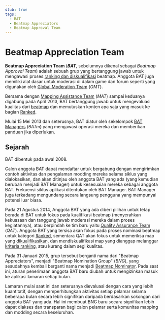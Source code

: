 ```yaml
---
stub: true
tags:
  - BAT
  - Beatmap Appreciators
  - Beatmap Approval Team
---
```


# Beatmap Appreciation Team

**Beatmap Appreciation Team** (***BAT***, sebelumnya dikenal sebagai *Beatmap Approval Team*) adalah sebuah grup yang bertanggung jawab untuk mengawasi proses [ranking dan diskualifikasi](/wiki/Beatmap_ranking_procedure) beatmap. Anggota BAT juga memiliki alat dasar untuk moderasi di dalam game dan forum seperti yang digunakan oleh [Global Moderation Team](/wiki/People/The_Team/Global_Moderation_Team) (*GMT*).

Bersama dengan [Mapping Assistance Team](/wiki/Modding/Mapping_Assistance_Team) (*MAT*) sampai keduanya digabung pada April 2013, BAT bertanggung jawab untuk mengevaluasi kualitas dari [beatmap](/wiki/Beatmap) dan memutuskan konten apa saja yang masuk ke bagian [Ranked](/wiki/Beatmap/Category#ranked).

Mulai 15 Mei 2013 dan seterusnya, BAT diatur oleh sekelompok [BAT Managers](/wiki/Modding/BAT_Managers) (*BATm*) yang mengawasi operasi mereka dan memberikan panduan jika diperlukan.

## Sejarah

BAT dibentuk pada awal 2008.

Calon anggota BAT dapat mendaftar untuk bergabung dengan mengirimkan contoh aktivitas dan pengalaman modding mereka selama siklus yang dialokasikan, dan akan ditinjau oleh anggota BAT yang ada (yang kemudian berubah menjadi BAT Manager) untuk kesesuaian mereka sebagai anggota BAT. Frekuensi siklus aplikasi ditentukan oleh BAT Manager. BAT Manager juga terkadang mengundang secara langsung pengguna yang mempunyai potensi luar biasa.

Pada 21 Agustus 2014, Anggota BAT yang ada diberi pilihan untuk tetap berada di BAT untuk fokus pada kualifikasi beatmap (menyerahkan kekuasaan dan tanggung jawab moderasi mereka dalam proses kegiatannya), atau berpindah ke tim baru yaitu [Quality Assurance Team](/wiki/Modding/Quality_Assurance_Team) (*QAT*). Anggota BAT yang tersisa akan fokus pada proses nominasi beatmap untuk kategori [Ranked](/wiki/Beatmap/Category#ranked), sementara QAT akan fokus untuk memeriksa map yang [dikualifikasikan](/wiki/Beatmap/Category#qualified), dan mendiskualifikasi map yang dianggap melanggar [kriteria ranking](/wiki/Ranking_Criteria), atau kurang dalam segi kualitas.

Pada 31 Januari 2015, grup tersebut berganti nama dari "Beatmap Appreciators", menjadi "Beatmap Nomination Group" (*BNG*), yang sesudahnya kembali berganti nama menjadi [Beatmap Nominator](/wiki/People/The_Team/Beatmap_Nominators). Pada saat ini, aturan penerimaan anggota BAT baru diubah untuk mengizinkan masuk ke aplikasi lamaran setiap bulan.

Lamaran mulai saat ini dan seterusnya dievaluasi dengan cara yang lebih kuantitatif, dengan memperhitungkan aktivitas setiap pelamar selama beberapa bulan secara lebih signifikan daripada berdasarkan sokongan dari anggota BAT yang ada. Hal ini membuat BNG baru secara signifikan lebih dapat diakses dan transparan bagi calon pelamar serta komunitas mapping dan modding secara keseluruhan.

